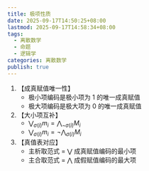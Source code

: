 ```yaml
---
title: 极项性质
date: 2025-09-17T14:50:25+08:00
lastmod: 2025-09-17T14:58:34+08:00
tags:
  - 离散数学
  - 命题
  - 逻辑学
categories: 离散数学
publish: true
---
```


1. 【成真赋值唯一性】
	- 极小项编码是极小项为 $1$ 的唯一成真赋值
	- 极大项编码是极大项为 $0$ 的唯一成真赋值
2. 【大小项互补】
	- $\bigvee_{\sigma(i)}m_{i}=\bigwedge_{\neg\sigma(i)}M_{i}$
	- $\bigvee_{\sigma(i)}m_{i}=\neg \bigwedge_{\sigma(i)}M_i$
3. 【真值表对应】
	- 主析取范式 $=$ $\bigvee$ 成真赋值编码的最小项
	- 主合取范式 $=$ $\bigwedge$ 成假赋值编码的最大项